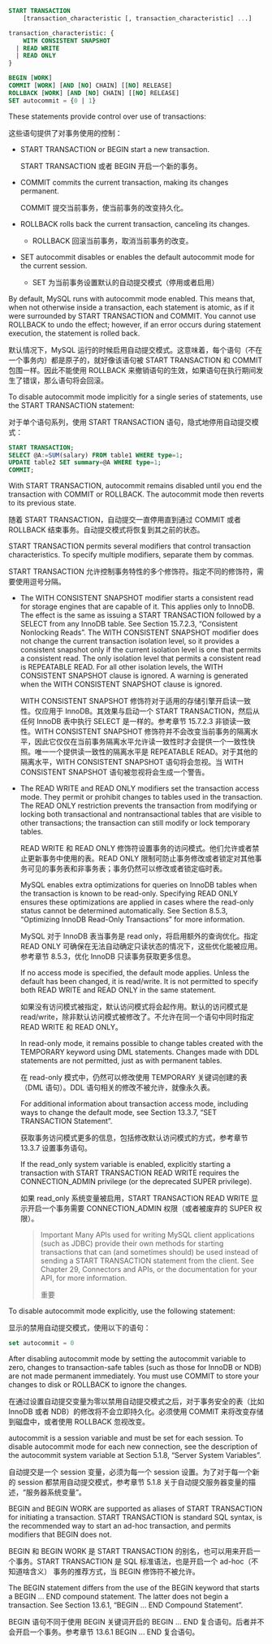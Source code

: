 ```sql
START TRANSACTION
    [transaction_characteristic [, transaction_characteristic] ...]

transaction_characteristic: {
    WITH CONSISTENT SNAPSHOT
  | READ WRITE
  | READ ONLY
}

BEGIN [WORK]
COMMIT [WORK] [AND [NO] CHAIN] [[NO] RELEASE]
ROLLBACK [WORK] [AND [NO] CHAIN] [[NO] RELEASE]
SET autocommit = {0 | 1}
```

These statements provide control over use of transactions:

这些语句提供了对事务使用的控制：

* START TRANSACTION or BEGIN start a new transaction.

  START TRANSACTION 或者 BEGIN 开启一个新的事务。

* COMMIT commits the current transaction, making its changes permanent.

  COMMIT 提交当前事务，使当前事务的改变持久化。

* ROLLBACK rolls back the current transaction, canceling its changes.
  * ROLLBACK 回滚当前事务，取消当前事务的改变。

* SET autocommit disables or enables the default autocommit mode for the current session.
  * SET 为当前事务设置默认的自动提交模式（停用或者启用）

By default, MySQL runs with autocommit mode enabled. This means that, when not otherwise inside a transaction, each statement is atomic, as if it were surrounded by START TRANSACTION and COMMIT. You cannot use ROLLBACK to undo the effect; however, if an error occurs during statement execution, the statement is rolled back.

默认情况下，MySQL 运行的时候启用自动提交模式。这意味着，每个语句（不在一个事务内）都是原子的，就好像该语句被 START TRANSACTION 和 COMMIT 包围一样。因此不能使用 ROLLBACK 来撤销语句的生效，如果语句在执行期间发生了错误，那么语句将会回滚。

To disable autocommit mode implicitly for a single series of statements, use the START TRANSACTION statement:

对于单个语句系列，使用 START TRANSACTION 语句，隐式地停用自动提交模式：

```sql
START TRANSACTION;
SELECT @A:=SUM(salary) FROM table1 WHERE type=1;
UPDATE table2 SET summary=@A WHERE type=1;
COMMIT;
```

With START TRANSACTION, autocommit remains disabled until you end the transaction with COMMIT or ROLLBACK. The autocommit mode then reverts to its previous state.

随着 START TRANSACTION，自动提交一直停用直到通过 COMMIT 或者 ROLLBACK 结束事务。自动提交模式将恢复到其之前的状态。

START TRANSACTION permits several modifiers that control transaction characteristics. To specify multiple modifiers, separate them by commas.

START TRANSACTION 允许控制事务特性的多个修饰符。指定不同的修饰符，需要使用逗号分隔。

* The WITH CONSISTENT SNAPSHOT modifier starts a consistent read for storage engines that are capable of it. This applies only to InnoDB. The effect is the same as issuing a START TRANSACTION followed by a SELECT from any InnoDB table. See Section 15.7.2.3, “Consistent Nonlocking Reads”. The WITH CONSISTENT SNAPSHOT modifier does not change the current transaction isolation level, so it provides a consistent snapshot only if the current isolation level is one that permits a consistent read. The only isolation level that permits a consistent read is REPEATABLE READ. For all other isolation levels, the WITH CONSISTENT SNAPSHOT clause is ignored. A warning is generated when the WITH CONSISTENT SNAPSHOT clause is ignored.

  WITH CONSISTENT SNAPSHOT 修饰符对于适用的存储引擎开启读一致性。仅应用于 InnoDB。其效果与启动一个 START TRANSACTION，然后从任何 InnoDB 表中执行 SELECT 是一样的。参考章节 15.7.2.3 非锁读一致性。WITH CONSISTENT SNAPSHOT 修饰符并不会改变当前事务的隔离水平，因此它仅仅在当前事务隔离水平允许读一致性时才会提供一个一致性快照。唯一一个提供读一致性的隔离水平是 REPEATABLE READ。对于其他的隔离水平，WITH CONSISTENT SNAPSHOT 语句将会忽视。当 WITH CONSISTENT SNAPSHOT 语句被忽视将会生成一个警告。

* The READ WRITE and READ ONLY modifiers set the transaction access mode. They permit or prohibit changes to tables used in the transaction. The READ ONLY restriction prevents the transaction from modifying or locking both transactional and nontransactional tables that are visible to other transactions; the transaction can still modify or lock temporary tables.

  READ WRITE 和 READ ONLY 修饰符设置事务的访问模式。他们允许或者禁止更新事务中使用的表。READ ONLY 限制可防止事务修改或者锁定对其他事务可见的事务表和非事务表；事务仍然可以修改或者锁定临时表。

  MySQL enables extra optimizations for queries on InnoDB tables when the transaction is known to be read-only. Specifying READ ONLY ensures these optimizations are applied in cases where the read-only status cannot be determined automatically. See Section 8.5.3, “Optimizing InnoDB Read-Only Transactions” for more information.

  MySQL 对于 InnoDB 表当事务是 read only，将启用额外的查询优化。指定 READ ONLY 可确保在无法自动确定只读状态的情况下，这些优化能被应用。参考章节 8.5.3，优化 InnoDB 只读事务获取更多信息。

  If no access mode is specified, the default mode applies. Unless the default has been changed, it is read/write. It is not permitted to specify both READ WRITE and READ ONLY in the same statement.

  如果没有访问模式被指定，默认访问模式将会起作用。默认的访问模式是 read/write，除非默认访问模式被修改了。不允许在同一个语句中同时指定 READ WRITE 和 READ ONLY。

  In read-only mode, it remains possible to change tables created with the TEMPORARY keyword using DML statements. Changes made with DDL statements are not permitted, just as with permanent tables.

  在 read-only 模式中，仍然可以修改使用 TEMPORARY 关键词创建的表（DML 语句）。DDL 语句相关的修改不被允许，就像永久表。

  For additional information about transaction access mode, including ways to change the default mode, see Section 13.3.7, “SET TRANSACTION Statement”.

  获取事务访问模式更多的信息，包括修改默认访问模式的方式，参考章节 13.3.7 设置事务语句。

  If the read_only system variable is enabled, explicitly starting a transaction with START TRANSACTION READ WRITE requires the CONNECTION_ADMIN privilege (or the deprecated SUPER privilege).

  如果 read_only 系统变量被启用，START TRANSACTION READ WRITE 显示开启一个事务需要 CONNECTION_ADMIN 权限（或者被废弃的 SUPER 权限）。

  >Important
  >Many APIs used for writing MySQL client applications (such as JDBC) provide their own methods for starting transactions that can (and sometimes should) be used instead of sending a START TRANSACTION statement from the client. See Chapter 29, Connectors and APIs, or the documentation for your API, for more information.
  >
  >重要

To disable autocommit mode explicitly, use the following statement:

显示的禁用自动提交模式，使用以下的语句：

```sql
set autocommit = 0
```

After disabling autocommit mode by setting the autocommit variable to zero, changes to transaction-safe tables (such as those for InnoDB or NDB) are not made permanent immediately. You must use COMMIT to store your changes to disk or ROLLBACK to ignore the changes.

在通过设置自动提交变量为零以禁用自动提交模式之后，对于事务安全的表（比如 InnoDB 或者 NDB）的修改将不会立即持久化。必须使用 COMMIT 来将改变存储到磁盘中，或者使用 ROLLBACK 忽视改变。

autocommit is a session variable and must be set for each session. To disable autocommit mode for each new connection, see the description of the autocommit system variable at Section 5.1.8, “Server System Variables”.

自动提交是一个 session 变量，必须为每一个 session 设置。为了对于每一个新的 session 都禁用自动提交模式，参考章节 5.1.8 关于自动提交服务器变量的描述，“服务器系统变量”。

BEGIN and BEGIN WORK are supported as aliases of START TRANSACTION for initiating a transaction. START TRANSACTION is standard SQL syntax, is the recommended way to start an ad-hoc transaction, and permits modifiers that BEGIN does not.

BEGIN 和 BEGIN WORK 是 START TRANSACTION 的别名，也可以用来开启一个事务。START TRANSACTION 是 SQL 标准语法，也是开启一个 ad-hoc（不知道啥含义） 事务的推荐方式，当 BEGIN 修饰符不被允许。

The BEGIN statement differs from the use of the BEGIN keyword that starts a BEGIN ... END compound statement. The latter does not begin a transaction. See Section 13.6.1, “BEGIN ... END Compound Statement”.

BEGIN 语句不同于使用 BEGIN 关键词开启的 BEGIN ... END 复合语句。后者并不会开启一个事务。参考章节 13.6.1 BEGIN ... END 复合语句。





























